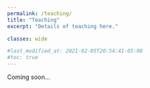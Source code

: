 ```yaml
---
permalink: /teaching/
title: "Teaching"
excerpt: "Details of teaching here."

classes: wide

#last_modified_at: 2021-02-05T20:54:41-05:00
#toc: true
---
```

Coming soon...
